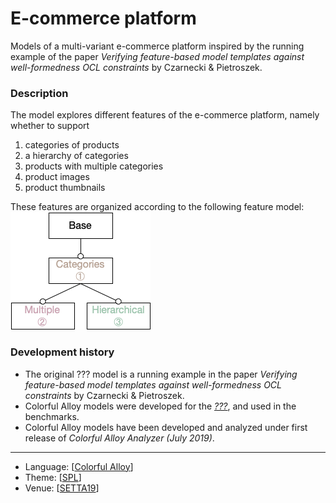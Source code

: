 # E-commerce platform

Models of a multi-variant e-commerce platform inspired by the running example of the paper _Verifying feature-based model templates against well-formedness OCL constraints_ by Czarnecki & Pietroszek.

### Description

The model explores different features of the e-commerce platform, namely whether to support
1. categories of products
2. a hierarchy of categories
3. products with multiple categories
4. product images
5. product thumbnails

These features are organized according to the following feature model:
![E-commerce feature model](fm.png)


### Development history
* The original ??? model is a running example in the paper _Verifying feature-based model templates against well-formedness OCL constraints_ by Czarnecki & Pietroszek.
* Colorful Alloy models were developed for the [_???_](http://nmacedo.github.io/pubs/setta19.pdf), and used in the benchmarks.
* Colorful Alloy models have been developed and analyzed under first release of *Colorful Alloy Analyzer (July 2019)*.

---

* Language: [[Colorful Alloy](https://github.com/nmacedo/MSV/wiki/By-Language#colorful-alloy)]
* Theme: [[SPL](https://github.com/nmacedo/MSV/wiki/By-Theme#spl)]
* Venue: [[SETTA19](https://github.com/nmacedo/MSV/wiki/By-Venue#setta19)] 
